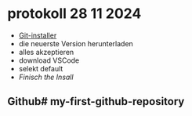 # protokoll 28 11 2024
- [Git-installer](https://git-scm.com/downloads/win)
- die neuerste Version herunterladen
- alles akzeptieren 
- download VSCode
- selekt default 
- *Finisch the Insall*
## Github#   m y - f i r s t - g i t h u b - r e p o s i t o r y  
 